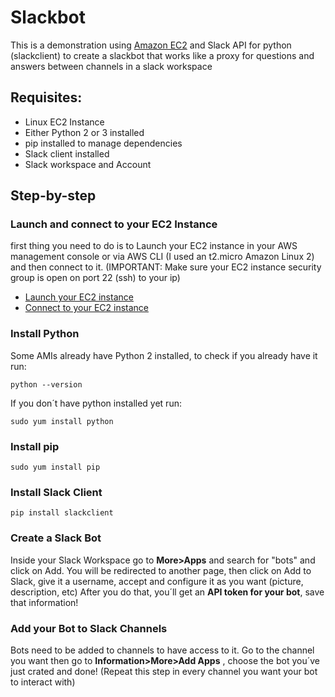 # Slackbot
This is a demonstration using [Amazon EC2](https://docs.aws.amazon.com/pt_br/AWSEC2/latest/UserGuide/concepts.html) and Slack API for python (slackclient) to create a slackbot that works like a proxy for questions and answers between channels in a slack workspace

## Requisites:
- Linux EC2 Instance
- Either Python 2 or 3 installed
- pip installed to manage dependencies 
- Slack client installed 
- Slack workspace and Account 

## Step-by-step
### Launch and connect to your EC2 Instance
first thing you need to do is to Launch your EC2 instance in your AWS management console or via AWS CLI (I used an t2.micro Amazon Linux 2) and then connect to it. (IMPORTANT: Make sure your EC2 instance security group is open on port 22 (ssh) to your ip)
- [Launch your EC2 instance](https://docs.aws.amazon.com/quickstarts/latest/vmlaunch/step-1-launch-instance.html) 
- [Connect to your EC2 instance](https://docs.aws.amazon.com/quickstarts/latest/vmlaunch/step-2-connect-to-instance.html)
### Install Python 
Some AMIs already have Python 2 installed, to check if you already have it run:
```
python --version
```
If you don´t have python installed yet run: 
```
sudo yum install python 
```
### Install pip 
```
sudo yum install pip
```
### Install Slack Client 
```
pip install slackclient
```
### Create a Slack Bot 
Inside your Slack Workspace go to **More>Apps** and search for "bots" and click on Add. You will be redirected to another page, then click on Add to Slack, give it a username, accept and configure it as you want (picture, description, etc) 
After you do that, you´ll get an **API token for your bot**, save that information! 
### Add your Bot to Slack Channels
Bots need to be added to channels to have access to it. Go to the channel you want then go to **Information>More>Add Apps** , choose the bot you´ve just crated and done! (Repeat this step in every channel you want your bot to interact with)
